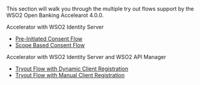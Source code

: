 This section will walk you through the multiple try out flows support by the WSO2 Open Banking Accelearot 4.0.0.

Accelerator with WSO2 Identity Server 
- [Pre-Initiated Consent Flow](../tryout-flows/accelerator-with-is/try-out-flow-pre_initiated_consent.md)
- [Scope Based Consent Flow](../tryout-flows/accelerator-with-is/try-out-flow-scope-based-consent.md)

Accelerator with WSO2 Identity Server and WSO2 API Manager 
- [Tryout Flow with Dynamic Client Registration](../tryout-flows/accelerator-with-is-and-apim/configure-iskm.md)
- [Tryout Flow with Manual Client Registration](../tryout-flows/accelerator-with-is-and-apim/configure-fskm.md)